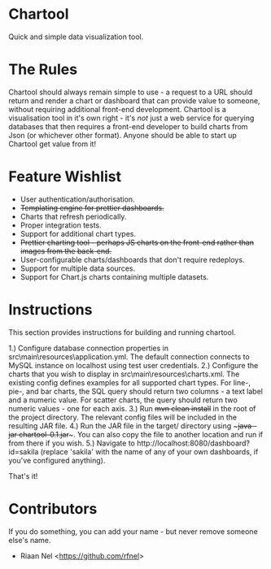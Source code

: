# Chartool
Quick and simple data visualization tool.

# The Rules
Chartool should always remain simple to use - a request to a URL should return and render a chart or dashboard that can provide value to someone, without requiring additional front-end development.  Chartool is a visualisation tool in it's own right - it's *not* just a web service for querying databases that then requires a front-end developer to build charts from Json (or whichever other format).  Anyone should be able to start up Chartool get value from it!

# Feature Wishlist 
- User authentication/authorisation.
- ~~Templating engine for prettier dashboards.~~
- Charts that refresh periodically.
- Proper integration tests.
- Support for additional chart types.
- ~~Prettier charting tool - perhaps JS charts on the front-end rather than images from the back-end.~~
- User-configurable charts/dashboards that don't require redeploys.
- Support for multiple data sources.
- Support for Chart.js charts containing multiple datasets.

# Instructions
This section provides instructions for building and running chartool.

1.)  Configure database connection properties in src\main\resources\application.yml.  The default connection connects to MySQL instance on localhost using test user credentials.
2.)  Configure the charts that you wish to display in src\main\resources\charts.xml.  The existing config defines examples for all supported chart types.  For line-, pie-, and bar charts, the SQL query should return two columns - a text label and a numeric value.  For scatter charts, the query should return two numeric values - one for each axis.
3.)  Run ~~~~mvn clean install~~~~ in the root of the project directory.  The relevant config files will be included in the resulting JAR file.
4.)  Run the JAR file in the target/ directory using ~~~java -jar chartool-0.1.jar~~~.  You can also copy the file to another location and run if from there if you wish.
5.)  Navigate to http://localhost:8080/dashboard?id=sakila (replace 'sakila' with the name of any of your own dashboards, if you've configured anything).

That's it!

# Contributors
If you do something, you can add your name - but never remove someone else's name.

- Riaan Nel <<https://github.com/rfnel>>
